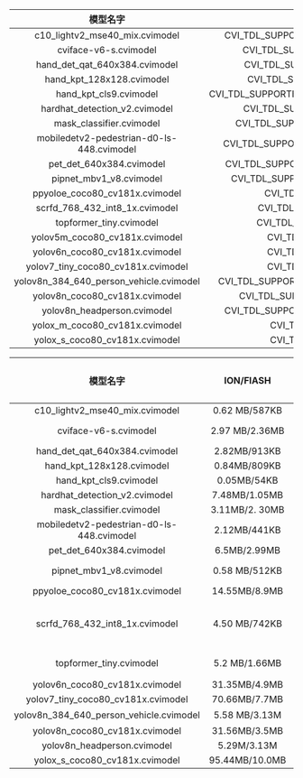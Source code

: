 | 模型名字      | 模型ID | 调用接口     |
| :--:        |    :----:   |          :--: |
| c10_lightv2_mse40_mix.cvimodel      |   CVI_TDL_SUPPORTED_MODEL_SOUNDCLASSIFICATION_V2|   CVI_TDL_SoundClassification_V2|
| cviface-v6-s.cvimodel   | CVI_TDL_SUPPORTED_MODEL_FACERECOGNITION | CVI_TDL_FaceRecognition |
| hand_det_qat_640x384.cvimodel     | CVI_TDL_SUPPORTED_MODEL_HAND_DETECTION | CVI_TDL_Hand_Detection |
| hand_kpt_128x128.cvimodel  | CVI_TDL_SUPPORTED_MODEL_HAND_KEYPOINT | CVI_TDL_HandKeypoint |
| hand_kpt_cls9.cvimodel     | CVI_TDL_SUPPORTED_MODEL_HAND_KEYPOINT_CLASSIFICATION | CVI_TDL_HandKeypointClassification |
| hardhat_detection_v2.cvimodel   | CVI_TDL_SUPPORTED_MODEL_YOLOV8_HARDHAT | CVI_TDL_YOLOV8_Hardhat |
| mask_classifier.cvimodel     | CVI_TDL_SUPPORTED_MODEL_MASKCLASSIFICATION | CVI_TDL_MaskClassification |
| mobiledetv2-pedestrian-d0-ls-448.cvimodel   | CVI_TDL_SUPPORTED_MODEL_MOBILEDETV2_PEDESTRIAN | CVI_TDL_MobileDetV2_Pedestrian |
| pet_det_640x384.cvimodel      | CVI_TDL_SUPPORTED_MODEL_PERSON_PETS_DETECTION | CVI_TDL_PersonPet_Detection |
| pipnet_mbv1_v8.cvimodel  | CVI_TDL_SUPPORTED_MODEL_FACELANDMARKERDET2 | CVI_TDL_FaceLandmarkerDet2 |
| ppyoloe_coco80_cv181x.cvimodel      | CVI_TDL_SUPPORTED_MODEL_PPYOLOE | CVI_TDL_PPYoloE |
| scrfd_768_432_int8_1x.cvimodel   | CVI_TDL_SUPPORTED_MODEL _SCRFDFACE | CVI_TDL_ScrFDFace |
| topformer_tiny.cvimodel      | CVI_TDL_SUPPORTED_MODEL _TOPFORMER | CVI_TDL_Topformer |
| yolov5m_coco80_cv181x.cvimodel  | CVI_TDL_SUPPORTED_MODEL_YOLOV5 | CVI_TDL_Yolov5 |
| yolov6n_coco80_cv181x.cvimodel    | CVI_TDL_SUPPORTED_MODEL_YOLOV6 | CVI_TDL_Yolov6 |
| yolov7_tiny_coco80_cv181x.cvimodel | CVI_TDL_SUPPORTED_MODEL_YOLOV7 | CVI_TDL_Yolov7 |
| yolov8n_384_640_person_vehicle.cvimodel    | CVI_TDL_SUPPORTED_MODEL_PERSON_VEHICLE_DETECTION | CVI_TDL_PersonVehicle_Detection |
| yolov8n_coco80_cv181x.cvimodel   | CVI_TDL_SUPPORTED_MODEL_YOLOV8_DETECTION | CVI_TDL_YOLOV8_Detection |
| yolov8n_headperson.cvimodel     | CVI_TDL_SUPPORTED_MODEL_HEAD_PERSON_DETECTION | CVI_TDL_HeadPerson_Detection |
| yolox_m_coco80_cv181x.cvimodel  | CVI_TDL_SUPPORTED_MODEL_YOLOX | CVI_TDL_YoloX |
| yolox_s_coco80_cv181x.cvimodel     | CVI_TDL_SUPPORTED_MODEL_YOLOX | CVI_TDL_YoloX |


| 模型名字      | ION/FlASH | 推理耗时（ms） |     模型性能   |
| :--:        |    :----:   |          :--: |          :--: |
| c10_lightv2_mse40_mix.cvimodel      | 0.62 MB/587KB | 3.12 | 3.12 |
| cviface-v6-s.cvimodel   | 2.97 MB/2.36MB | 7.96 | FMR:0.1 FNMR:0.0141 |
| hand_det_qat_640x384.cvimodel     | 2.82MB/913KB |      16.6      | mAP(0.5): 82.1% |
| hand_kpt_128x128.cvimodel  | 0.84MB/809KB | 0.829 | pck@0.05:0.886 |
| hand_kpt_cls9.cvimodel     | 0.05MB/54KB | 0.255 | Acc: 91.0% |
| hardhat_detection_v2.cvimodel   | 7.48MB/1.05MB | 38.4 | mAP(0.5)=92.42% |
| mask_classifier.cvimodel     | 3.11MB/2. 30MB | 4.88 | Acc: 97.2% |
| mobiledetv2-pedestrian-d0-ls-448.cvimodel   | 2.12MB/441KB | 10.3 | mAP(0.5): 66.4% |
| pet_det_640x384.cvimodel      | 6.5MB/2.99MB | 32.8 | mAP(0.5):87.0% |
| pipnet_mbv1_v8.cvimodel  | 0.58 MB/512KB | 0.449 | x_loss: 0.029 y_loss: 0.015 |
| ppyoloe_coco80_cv181x.cvimodel      | 14.55MB/8.9MB | 101.15 | mAP(0.5): 55.4% |
| scrfd_768_432_int8_1x.cvimodel   | 4.50 MB/742KB | 10.9 | mAP(0.5)：easy: 89.4% medium: 86.5% hard:65.9% |
| topformer_tiny.cvimodel      | 5.2 MB/1.66MB | 27.6 | mean IoU:0.754(12类) |
| yolov6n_coco80_cv181x.cvimodel    | 31.35MB/4.9MB | 49.11 | mAP(0.5): 49.8% |
| yolov7_tiny_coco80_cv181x.cvimodel | 70.66MB/7.7MB | 70.41 | mAP(0.5): 53.4% |
| yolov8n_384_640_person_vehicle.cvimodel    | 5.58 MB/3.13M | 28.5 | mAP(0.5)：72.0% |
| yolov8n_coco80_cv181x.cvimodel   | 31.56MB/3.5MB | 45.62 | mAP(0.5): 51.2% |
| yolov8n_headperson.cvimodel     | 5.29M/3.13M | 26.5 | mAP(0.5): 78.5% |
| yolox_s_coco80_cv181x.cvimodel     | 95.44MB/10.0MB | 127.91 | mAP(0.5): 52.4% |